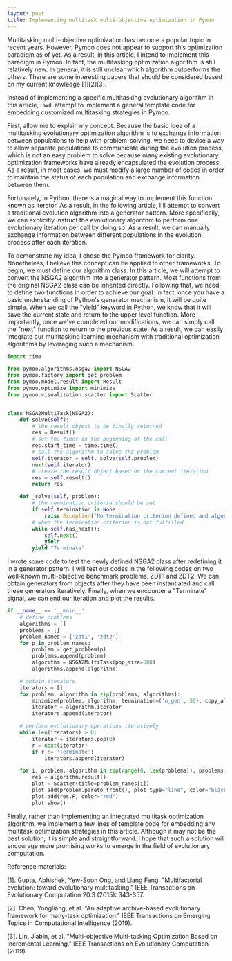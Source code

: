 ```yaml
---
layout: post
title: Implementing multitask multi-objective optimization in Pymoo
---
```


Multitasking multi-objective optimization has become a popular topic in recent years. However, Pymoo does not appear to support this optimization paradigm as of yet. As a result, in this article, I intend to implement this paradigm in Pymoo. In fact, the multitasking optimization algorithm is still relatively new. In general, it is still unclear which algorithm outperforms the others. There are some interesting papers that should be considered based on my current knowledge [1][2][3].

Instead of implementing a specific multitasking evolutionary algorithm in this article, I will attempt to implement a general template code for embedding customized multitasking strategies in Pymoo.

First, allow me to explain my concept. Because the basic idea of a multitasking evolutionary optimization algorithm is to exchange information between populations to help with problem-solving, we need to devise a way to allow separate populations to communicate during the evolution process, which is not an easy problem to solve because many existing evolutionary optimization frameworks have already encapsulated the evolution process. As a result, in most cases, we must modify a large number of codes in order to maintain the status of each population and exchange information between them.

Fortunately, in Python, there is a magical way to implement this function known as iterator. As a result, in the following article, I'll attempt to convert a traditional evolution algorithm into a generator pattern. More specifically, we can explicitly instruct the evolutionary algorithm to perform one evolutionary iteration per call by doing so. As a result, we can manually exchange information between different populations in the evolution process after each iteration.

To demonstrate my idea, I chose the Pymoo framework for clarity. Nonetheless, I believe this concept can be applied to other frameworks. To begin, we must define our algorithm class. In this article, we will attempt to convert the NSGA2 algorithm into a generator pattern. Most functions from the original NSGA2 class can be inherited directly. Following that, we need to define two functions in order to achieve our goal. In fact, once you have a basic understanding of Python's generator mechanism, it will be quite simple. When we call the "yield" keyword in Python, we know that it will save the current state and return to the upper level function. More importantly, once we've completed our modifications, we can simply call the "next" function to return to the previous state. As a result, we can easily integrate our multitasking learning mechanism with traditional optimization algorithms by leveraging such a mechanism.

```python
import time

from pymoo.algorithms.nsga2 import NSGA2
from pymoo.factory import get_problem
from pymoo.model.result import Result
from pymoo.optimize import minimize
from pymoo.visualization.scatter import Scatter


class NSGA2MultiTask(NSGA2):
    def solve(self):
        # the result object to be finally returned
        res = Result()
        # set the timer in the beginning of the call
        res.start_time = time.time()
        # call the algorithm to solve the problem
        self.iterator = self._solve(self.problem)
        next(self.iterator)
        # create the result object based on the current iteration
        res = self.result()
        return res

    def _solve(self, problem):
        # the termination criteria should be set
        if self.termination is None:
            raise Exception("No termination criterion defined and algorithm has no default termination implemented!")
        # when the termination criterion is not fulfilled
        while self.has_next():
            self.next()
            yield
        yield "Terminate"
```

I wrote some code to test the newly defined NSGA2 class after redefining it in a generator pattern. I will test our codes in the following codes on two well-known multi-objective benchmark problems, ZDT1 and ZDT2. We can obtain generators from objects after they have been instantiated and call these generators iteratively. Finally, when we encounter a "Terminate" signal, we can end our iteration and plot the results.

```python
if __name__ == '__main__':
    # define problems
    algorithms = []
    problems = []
    problem_names = ['zdt1', 'zdt2']
    for p in problem_names:
        problem = get_problem(p)
        problems.append(problem)
        algorithm = NSGA2MultiTask(pop_size=500)
        algorithms.append(algorithm)

    # obtain iterators
    iterators = []
    for problem, algorithm in zip(problems, algorithms):
        minimize(problem, algorithm, termination=('n_gen', 50), copy_algorithm=False)
        iterator = algorithm.iterator
        iterators.append(iterator)

    # perform evolutionary operations iteratively
    while len(iterators) > 0:
        iterator = iterators.pop(0)
        r = next(iterator)
        if r != 'Terminate':
            iterators.append(iterator)

    for i, problem, algorithm in zip(range(0, len(problems)), problems, algorithms):
        res = algorithm.result()
        plot = Scatter(title=problem_names[i])
        plot.add(problem.pareto_front(), plot_type="line", color="black", alpha=0.7)
        plot.add(res.F, color="red")
        plot.show()
```

Finally, rather than implementing an integrated multitask optimization algorithm, we implement a few lines of template code for embedding any multitask optimization strategies in this article. Although it may not be the best solution, it is simple and straightforward. I hope that such a solution will encourage more promising works to emerge in the field of evolutionary computation.

Reference materials:

[1]. Gupta, Abhishek, Yew-Soon Ong, and Liang Feng. "Multifactorial evolution: toward evolutionary multitasking." IEEE Transactions on Evolutionary Computation 20.3 (2015): 343-357.

[2]. Chen, Yongliang, et al. "An adaptive archive-based evolutionary framework for many-task optimization." IEEE Transactions on Emerging Topics in Computational Intelligence (2019).

[3]. Lin, Jiabin, et al. "Multi-objective Multi-tasking Optimization Based on Incremental Learning." IEEE Transactions on Evolutionary Computation (2019).
